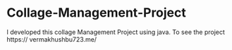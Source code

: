 # Collage-Management-Project
I developed this collage Management Project using java. To see the project https:// vermakhushbu723.me/
